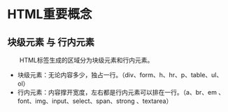 # HTML重要概念

## 块级元素 与 行内元素

&ensp;&ensp;&ensp;&ensp;HTML标签生成的区域分为块级元素和行内元素。
- 块级元素：无论内容多少，独占一行。（div、form、h、hr、p、table、ul、ol）
- 行内元素：内容撑开宽度，左右都是行内元素可以排在一行。（a、br、em 、font、img、input、select、span、strong 、textarea）


